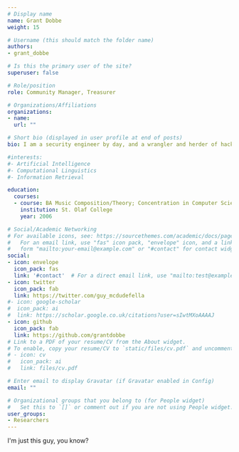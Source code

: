 ```yaml
---
# Display name
name: Grant Dobbe
weight: 15

# Username (this should match the folder name)
authors:
- grant_dobbe

# Is this the primary user of the site?
superuser: false

# Role/position
role: Community Manager, Treasurer

# Organizations/Affiliations
organizations:
- name:
  url: ""

# Short bio (displayed in user profile at end of posts)
bio: I am a security engineer by day, and a wrangler and herder of hackers by night. 

#interests:
#- Artificial Intelligence
#- Computational Linguistics
#- Information Retrieval

education:
  courses:
  - course: BA Music Composition/Theory; Concentration in Computer Science
    institution: St. Olaf College
    year: 2006

# Social/Academic Networking
# For available icons, see: https://sourcethemes.com/academic/docs/page-builder/#icons
#   For an email link, use "fas" icon pack, "envelope" icon, and a link in the
#   form "mailto:your-email@example.com" or "#contact" for contact widget.
social:
- icon: envelope
  icon_pack: fas
  link: '#contact'  # For a direct email link, use "mailto:test@example.org".
- icon: twitter
  icon_pack: fab
  link: https://twitter.com/guy_mcdudefella
#- icon: google-scholar
#  icon_pack: ai
#  link: https://scholar.google.co.uk/citations?user=sIwtMXoAAAAJ
- icon: github
  icon_pack: fab
  link: https://github.com/grantdobbe
# Link to a PDF of your resume/CV from the About widget.
# To enable, copy your resume/CV to `static/files/cv.pdf` and uncomment the lines below.
# - icon: cv
#   icon_pack: ai
#   link: files/cv.pdf

# Enter email to display Gravatar (if Gravatar enabled in Config)
email: ""

# Organizational groups that you belong to (for People widget)
#   Set this to `[]` or comment out if you are not using People widget.
user_groups:
- Researchers
---
```


I'm just this guy, you know?
